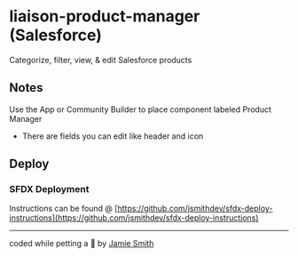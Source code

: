 # liaison-product-manager (Salesforce)

Categorize, filter, view, & edit Salesforce products

## Notes

Use the App or Community Builder to place component labeled Product Manager

- There are fields you can edit like header and icon

## Deploy

### SFDX Deployment

Instructions can be found @ [https://github.com/jsmithdev/sfdx-deploy-instructions](https://github.com/jsmithdev/sfdx-deploy-instructions)

---

coded while petting a 🐶 by [Jamie Smith](https://jsmith.dev)
